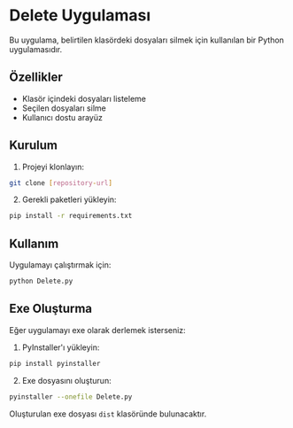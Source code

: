 # Delete Uygulaması

Bu uygulama, belirtilen klasördeki dosyaları silmek için kullanılan bir Python uygulamasıdır.

## Özellikler

- Klasör içindeki dosyaları listeleme
- Seçilen dosyaları silme
- Kullanıcı dostu arayüz

## Kurulum

1. Projeyi klonlayın:
```bash
git clone [repository-url]
```

2. Gerekli paketleri yükleyin:
```bash
pip install -r requirements.txt
```

## Kullanım

Uygulamayı çalıştırmak için:

```bash
python Delete.py
```

## Exe Oluşturma

Eğer uygulamayı exe olarak derlemek isterseniz:

1. PyInstaller'ı yükleyin:
```bash
pip install pyinstaller
```

2. Exe dosyasını oluşturun:
```bash
pyinstaller --onefile Delete.py
```

Oluşturulan exe dosyası `dist` klasöründe bulunacaktır.

